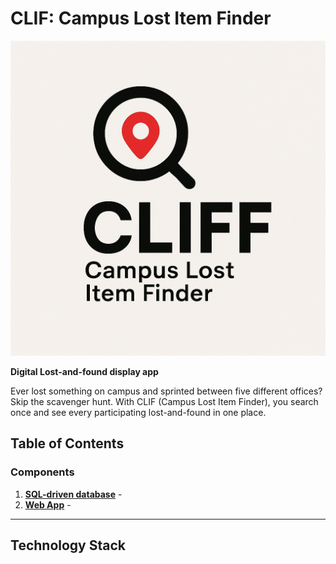 # CLIF: Campus Lost Item Finder

![LOGO](/logo.png)

**Digital Lost-and-found display app** 

Ever lost something on campus and sprinted between five different offices? Skip the scavenger hunt. With CLIF (Campus Lost Item Finder), you search once and see every participating lost-and-found in one place.

## Table of Contents

### Components

1. **[SQL-driven database](./data/)** - 
2. **[Web App](./web/)** - 

---
## Technology Stack
